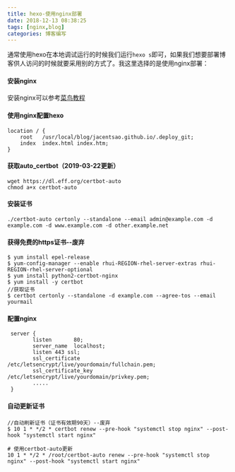 ```yaml
---
title: hexo-使用nginx部署
date: 2018-12-13 08:38:25
tags: [nginx,blog]
categories: 博客编写
---
```


通常使用hexo在本地调试运行的时候我们运行`hexo s`即可，如果我们想要部署博客供人访问的时候就要采用别的方式了。我这里选择的是使用nginx部署：


#### 安装nginx

安装nginx可以参考[菜鸟教程](http://www.runoob.com/linux/nginx-install-setup.html)

#### 使用nginx配置hexo

``` nginx
location / {
    root   /usr/local/blog/jacentsao.github.io/.deploy_git;
    index  index.html index.htm;
}
```

#### 获取auto_certbot（2019-03-22更新）

```
wget https://dl.eff.org/certbot-auto
chmod a+x certbot-auto
```

#### 安装证书

```
./certbot-auto certonly --standalone --email admin@example.com -d example.com -d www.example.com -d other.example.net
```

#### 获得免费的https证书--废弃

```shell
$ yum install epel-release
$ yum-config-manager --enable rhui-REGION-rhel-server-extras rhui-REGION-rhel-server-optional
$ yum install python2-certbot-nginx
$ yum install -y certbot
//获取证书
$ certbot certonly --standalone -d example.com --agree-tos --email yourmail
```

#### 配置nginx

```nginx
 server {
        listen       80;
        server_name  localhost;
        listen 443 ssl;
        ssl_certificate /etc/letsencrypt/live/yourdomain/fullchain.pem;
        ssl_certificate_key /etc/letsencrypt/live/yourdomain/privkey.pem;
        .....
 }       
```

#### 自动更新证书

```shell
//自动刷新证书（证书有效期90天）--废弃
$ 10 1 * */2 * certbot renew --pre-hook "systemctl stop nginx" --post-hook "systemctl start nginx" 
```

```shell
# 使用certbot-auto更新
10 1 * */2 * /root/certbot-auto renew --pre-hook "systemctl stop nginx" --post-hook "systemctl start nginx"
```